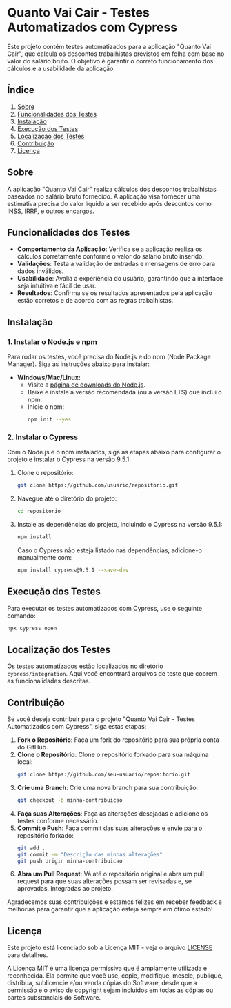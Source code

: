 # Quanto Vai Cair - Testes Automatizados com Cypress

Este projeto contém testes automatizados para a aplicação "Quanto Vai Cair", que calcula os descontos trabalhistas previstos em folha com base no valor do salário bruto. O objetivo é garantir o correto funcionamento dos cálculos e a usabilidade da aplicação.

## Índice

1. [Sobre](#sobre)
2. [Funcionalidades dos Testes](#funcionalidades-dos-testes)
3. [Instalação](#instalacao)
4. [Execução dos Testes](#execucao-dos-testes)
5. [Localização dos Testes](#localizacao-dos-testes)
6. [Contribuição](#contribuicao)
7. [Licença](#licenca)

## Sobre

A aplicação "Quanto Vai Cair" realiza cálculos dos descontos trabalhistas baseados no salário bruto fornecido. A aplicação visa fornecer uma estimativa precisa do valor líquido a ser recebido após descontos como INSS, IRRF, e outros encargos.

## Funcionalidades dos Testes

- **Comportamento da Aplicação**: Verifica se a aplicação realiza os cálculos corretamente conforme o valor do salário bruto inserido.
- **Validações**: Testa a validação de entradas e mensagens de erro para dados inválidos.
- **Usabilidade**: Avalia a experiência do usuário, garantindo que a interface seja intuitiva e fácil de usar.
- **Resultados**: Confirma se os resultados apresentados pela aplicação estão corretos e de acordo com as regras trabalhistas.

## Instalação

### 1. Instalar o Node.js e npm

Para rodar os testes, você precisa do Node.js e do npm (Node Package Manager). Siga as instruções abaixo para instalar:

- **Windows/Mac/Linux:**
  - Visite a [página de downloads do Node.js](https://nodejs.org/).
  - Baixe e instale a versão recomendada (ou a versão LTS) que inclui o npm.
  - Inicie o npm:
    ```bash
    npm init --yes
    ```

### 2. Instalar o Cypress

Com o Node.js e o npm instalados, siga as etapas abaixo para configurar o projeto e instalar o Cypress na versão 9.5.1:

1. Clone o repositório:
   ```bash
   git clone https://github.com/usuario/repositorio.git
   ```
2. Navegue até o diretório do projeto:
   ```bash
   cd repositorio
   ```
3. Instale as dependências do projeto, incluindo o Cypress na versão 9.5.1:
   ```bash
   npm install
   ```

   Caso o Cypress não esteja listado nas dependências, adicione-o manualmente com:
   ```bash
   npm install cypress@9.5.1 --save-dev
   ```

## Execução dos Testes

Para executar os testes automatizados com Cypress, use o seguinte comando:
```bash
npx cypress open
```

## Localização dos Testes

Os testes automatizados estão localizados no diretório `cypress/integration`. Aqui você encontrará arquivos de teste que cobrem as funcionalidades descritas.

## Contribuição

Se você deseja contribuir para o projeto "Quanto Vai Cair - Testes Automatizados com Cypress", siga estas etapas:

1. **Fork o Repositório**: Faça um fork do repositório para sua própria conta do GitHub.
2. **Clone o Repositório**: Clone o repositório forkado para sua máquina local:
   ```bash
   git clone https://github.com/seu-usuario/repositorio.git
   ```
3. **Crie uma Branch**: Crie uma nova branch para sua contribuição:
   ```bash
   git checkout -b minha-contribuicao
   ```
4. **Faça suas Alterações**: Faça as alterações desejadas e adicione os testes conforme necessário.
5. **Commit e Push**: Faça commit das suas alterações e envie para o repositório forkado:
   ```bash
   git add .
   git commit -m "Descrição das minhas alterações"
   git push origin minha-contribuicao
   ```
6. **Abra um Pull Request**: Vá até o repositório original e abra um pull request para que suas alterações possam ser revisadas e, se aprovadas, integradas ao projeto.

Agradecemos suas contribuições e estamos felizes em receber feedback e melhorias para garantir que a aplicação esteja sempre em ótimo estado!

## Licença

Este projeto está licenciado sob a Licença MIT - veja o arquivo [LICENSE](LICENSE) para detalhes.

A Licença MIT é uma licença permissiva que é amplamente utilizada e reconhecida. Ela permite que você use, copie, modifique, mescle, publique, distribua, sublicencie e/ou venda cópias do Software, desde que a permissão e o aviso de copyright sejam incluídos em todas as cópias ou partes substanciais do Software.
